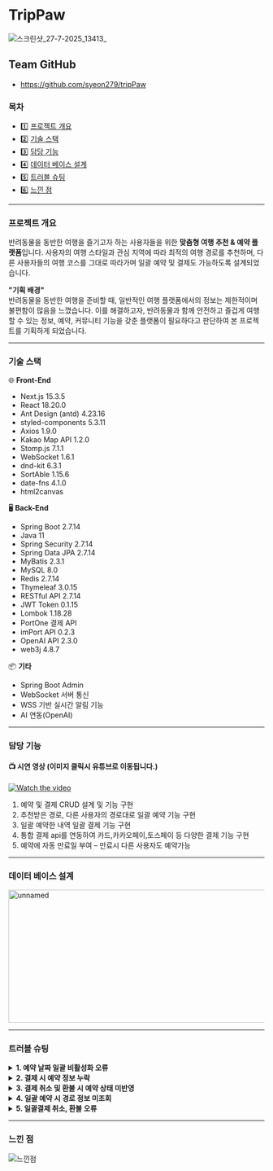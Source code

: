 # TripPaw
![스크린샷_27-7-2025_13413_](https://github.com/user-attachments/assets/b9537060-3310-4097-aa00-5bdfd132e12a)

## Team GitHub
- https://github.com/syeon279/tripPaw
### 목차
- 1️⃣ [프로젝트 개요](#프로젝트-개요)
- 2️⃣ [기술 스택](#기술-스택)
- 3️⃣ [담당 기능](#담당-기능)
- 4️⃣ [데이터 베이스 설계](#데이터-베이스-설계)
- 5️⃣ [트러블 슈팅](#트러블-슈팅)
- 6️⃣ [느낀 점](#느낀-점)

<hr/>

### 프로젝트 개요
반려동물을 동반한 여행을 즐기고자 하는 사용자들을 위한 **맞춤형 여행 추천 & 예약 플랫폼**입니다.
사용자의 여행 스타일과 관심 지역에 따라 최적의 여행 경로를 추천하며, 다른 사용자들의 여행 코스를 그대로 따라가며 일괄 예약 및 결제도 가능하도록 설계되었습니다.

**"기획 배경"** <br/>
반려동물을 동반한 여행을 준비할 때, 일반적인 여행 플랫폼에서의 정보는 제한적이며 불편함이 많음을 느꼈습니다.
이를 해결하고자, 반려동물과 함께 안전하고 즐겁게 여행할 수 있는 정보, 예약, 커뮤니티 기능을 갖춘 플랫폼이 필요하다고 판단하여 본 프로젝트를 기획하게 되었습니다.

<hr/>

### 기술 스택
🌐 **Front-End**
- Next.js 15.3.5
- React 18.20.0
- Ant Design (antd) 4.23.16
- styled-components 5.3.11
- Axios 1.9.0
- Kakao Map API 1.2.0
- Stomp.js 7.1.1
- WebSocket 1.6.1
- dnd-kit 6.3.1
- SortAble 1.15.6
- date-fns 4.1.0
- html2canvas

🖥️ **Back-End**
- Spring Boot 2.7.14
- Java 11
- Spring Security 2.7.14
- Spring Data JPA 2.7.14
- MyBatis 2.3.1
- MySQL 8.0
- Redis 2.7.14
- Thymeleaf 3.0.15
- RESTful API 2.7.14
- JWT Token 0.1.15
- Lombok 1.18.28
- PortOne 결제 API
- imPort API 0.2.3
- OpenAI API 2.3.0
- web3j 4.8.7

📦 **기타**
- Spring Boot Admin
- WebSocket 서버 통신
- WSS 기반 실시간 알림 기능
- AI 연동(OpenAI)
<hr/>

### 담당 기능
#### 📺 시연 영상 (이미지 클릭시 유튜브로 이동됩니다.)

[![Watch the video](https://img.youtube.com/vi/nXx9EeZ0TFE/hqdefault.jpg)](https://www.youtube.com/watch?v=nXx9EeZ0TFE&t=8s)

1. 예약 및 결제 CRUD 설계 및 기능 구현
2. 추천받은 경로, 다른 사용자의 경로대로 일괄 예약 기능 구현
3. 일괄 예약한 내역 일괄 결제 기능 구현
4. 통합 결제 api를 연동하여 카드,카카오페이,토스페이 등 다양한 결제 기능 구현
5. 예약에 자동 만료일 부여 – 만료시 다른 사용자도 예약가능

<hr/>

### 데이터 베이스 설계

<img width="512" height="261" alt="unnamed" src="https://github.com/user-attachments/assets/5b162ea3-fc78-4a21-9435-673eec262693" />

<hr/>

### 트러블 슈팅
<details>
  <summary><strong>1. 예약 날짜 일괄 비활성화 오류</strong></summary>
  • <strong>문제 상황</strong>: 단일 장소에서 예약한 날짜가 전체 예약 건에 일괄 적용, 모든 장소의 동일한 날짜가 예약 불가능 처리
  <br/>
  • <strong>원인 분석</strong>: 장소(place_id) 조건 없이 날짜만을 기준으로 비활성화, 모든 장소에 동일한 날짜 비활성화 적용
  <br/>
  • <strong>해결 방법</strong>: 예약 비활성화 로직에서 장소 식별자(place_id) 조건 포함<br/> → JOIN 구문을 통해 장소별 예약 날짜 필터링<br/> → 장소별로 독립된 비활성화 날짜 처리 가능

</details>
<details>
  <summary><strong>2. 결제 시 예약 정보 누락</strong></summary>
  • <strong>문제 상황</strong>: 결제 진행 시, 예약 정보(장소명, 가격 등)가 화면에 미출력 혹은 null 값으로 표시되는 문제 발생
  <br/>
  • <strong>원인 분석</strong>: 결제 매퍼에서 예약id만 조회하고, 이에 따른 예약 상세 정보를 Join하여 가져오지 않아 필요한 정보가 누락
  <br/>
  • <strong>해결 방법</strong>: 결제 매퍼에 예약 테이블과의 JOIN 구문을 추가<br/> → 예약 ID 뿐만 아니라 관련된 예약 상세 정보(장소, 시간, 금액 등)를 함께 조회하도록 수정

</details>
<details>
  <summary><strong>3. 결제 취소 및 환불 시 예약 상태 미반영</strong></summary>
  • <strong>문제 상황</strong>: 결제 취소 또는 환불을 진행해도 해당 예약 상태가 여전히 "예약 중"으로 유지되는 문제 발생
  <br/>
  • <strong>원인 분석</strong>: 결제 및 예약 상태 간 연결 관계 미설정<br/> → 결제 취소 처리 시 예약 상태 업데이트 실패
  <br/>
  • <strong>해결 방법</strong>: 예약 상태와 결제 상태를 Enum 타입으로 정의<br/> → 예약 상태가 취소일 경우에만 결제 취소 또는 환불을 가능하게 하는 로직 구성<br/> → 결제 상태 변경과 예약 상태 변경을 동기화

</details>
<details>
  <summary><strong>4. 일괄 예약 시 경로 정보 미조회</strong></summary>
  • <strong>문제 상황</strong>: 여러 장소를 포함하는 일괄 예약 시, 경로 정보 조회 실패<br/> → 예약 데이터가 null로 저장되는 오류 발생
  <br/>
  • <strong>원인 분석</strong>: 초기 테스트에서는 더미 데이터를 기반으로 경로 ID만 연결하여 기능 확인<br/> → 실제 경로 정보 테이블과의 관계 설정이 누락
  <br/>
  • <strong>해결 방법</strong>: 예약 테이블이 경로 정보 테이블과 관계를 맺도록 수정<br/> → JOIN 구문을 통해 일괄 예약 시 각 경로의 정보를 조회할 수 있도록 개선

</details>
<details>
  <summary><strong>5. 일괄결제 취소, 환불 오류</strong></summary>
  • <strong>문제 상황</strong>: 일괄 결제의 취소 또는 환불 요청 미처리
  <br/>
  • <strong>원인 분석</strong>: 일괄 결제는 여러 예약을 경로 ID 기준으로 묶어 총 금액을 계산하는 구조<br/> → 결제 테이블에 예약 ID 저장 불가<br/> → 환불 처리 시 참조할 예약 정보가 미존재
  <br/>
  • <strong>해결 방법</strong>: 결제 테이블 중심이 아닌, 각 예약이 결제 ID를 참조하도록 구조 개선<br/> → 환불 로직에서는 동일 결제id를 가지는 예약들을 묶어 처리하도록 변경<br/> → 일괄 결제에 대한 환불도 정상 작동하게 개선

</details>

<hr/>

### 느낀 점

![느낀점](https://github.com/user-attachments/assets/b69e5bc8-eeae-4727-a1e0-213f5c335e50)
